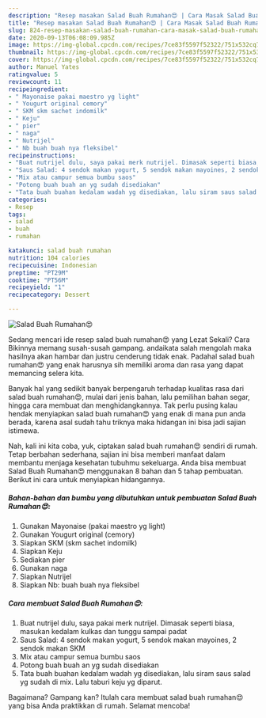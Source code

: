```yaml
---
description: "Resep masakan Salad Buah Rumahan😍 | Cara Masak Salad Buah Rumahan😍 Yang Bikin Ngiler"
title: "Resep masakan Salad Buah Rumahan😍 | Cara Masak Salad Buah Rumahan😍 Yang Bikin Ngiler"
slug: 824-resep-masakan-salad-buah-rumahan-cara-masak-salad-buah-rumahan-yang-bikin-ngiler
date: 2020-09-13T06:08:09.985Z
image: https://img-global.cpcdn.com/recipes/7ce83f5597f52322/751x532cq70/salad-buah-rumahan😍-foto-resep-utama.jpg
thumbnail: https://img-global.cpcdn.com/recipes/7ce83f5597f52322/751x532cq70/salad-buah-rumahan😍-foto-resep-utama.jpg
cover: https://img-global.cpcdn.com/recipes/7ce83f5597f52322/751x532cq70/salad-buah-rumahan😍-foto-resep-utama.jpg
author: Manuel Yates
ratingvalue: 5
reviewcount: 11
recipeingredient:
- " Mayonaise pakai maestro yg light"
- " Yougurt original cemory"
- " SKM skm sachet indomilk"
- " Keju"
- " pier"
- " naga"
- " Nutrijel"
- " Nb buah buah nya fleksibel"
recipeinstructions:
- "Buat nutrijel dulu, saya pakai merk nutrijel. Dimasak seperti biasa, masukan kedalam kulkas dan tunggu sampai padat"
- "Saus Salad: 4 sendok makan yogurt, 5 sendok makan mayoines, 2 sendok makan SKM"
- "Mix atau campur semua bumbu saos"
- "Potong buah buah an yg sudah disediakan"
- "Tata buah buahan kedalam wadah yg disediakan, lalu siram saus salad yg sudah di mix. Lalu taburi keju yg diparut."
categories:
- Resep
tags:
- salad
- buah
- rumahan

katakunci: salad buah rumahan 
nutrition: 104 calories
recipecuisine: Indonesian
preptime: "PT29M"
cooktime: "PT56M"
recipeyield: "1"
recipecategory: Dessert

---
```



![Salad Buah Rumahan😍](https://img-global.cpcdn.com/recipes/7ce83f5597f52322/751x532cq70/salad-buah-rumahan😍-foto-resep-utama.jpg)

Sedang mencari ide resep salad buah rumahan😍 yang Lezat Sekali? Cara Bikinnya memang susah-susah gampang. andaikata salah mengolah maka hasilnya akan hambar dan justru cenderung tidak enak. Padahal salad buah rumahan😍 yang enak harusnya sih memiliki aroma dan rasa yang dapat memancing selera kita.

Banyak hal yang sedikit banyak berpengaruh terhadap kualitas rasa dari salad buah rumahan😍, mulai dari jenis bahan, lalu pemilihan bahan segar, hingga cara membuat dan menghidangkannya. Tak perlu pusing kalau hendak menyiapkan salad buah rumahan😍 yang enak di mana pun anda berada, karena asal sudah tahu triknya maka hidangan ini bisa jadi sajian istimewa.




Nah, kali ini kita coba, yuk, ciptakan salad buah rumahan😍 sendiri di rumah. Tetap berbahan sederhana, sajian ini bisa memberi manfaat dalam membantu menjaga kesehatan tubuhmu sekeluarga. Anda bisa membuat Salad Buah Rumahan😍 menggunakan 8 bahan dan 5 tahap pembuatan. Berikut ini cara untuk menyiapkan hidangannya.

<!--inarticleads1-->

##### Bahan-bahan dan bumbu yang dibutuhkan untuk pembuatan Salad Buah Rumahan😍:

1. Gunakan  Mayonaise (pakai maestro yg light)
1. Gunakan  Yougurt original (cemory)
1. Siapkan  SKM (skm sachet indomilk)
1. Siapkan  Keju
1. Sediakan  pier
1. Gunakan  naga
1. Siapkan  Nutrijel
1. Siapkan  Nb: buah buah nya fleksibel




<!--inarticleads2-->

##### Cara membuat Salad Buah Rumahan😍:

1. Buat nutrijel dulu, saya pakai merk nutrijel. Dimasak seperti biasa, masukan kedalam kulkas dan tunggu sampai padat
1. Saus Salad: 4 sendok makan yogurt, 5 sendok makan mayoines, 2 sendok makan SKM
1. Mix atau campur semua bumbu saos
1. Potong buah buah an yg sudah disediakan
1. Tata buah buahan kedalam wadah yg disediakan, lalu siram saus salad yg sudah di mix. Lalu taburi keju yg diparut.




Bagaimana? Gampang kan? Itulah cara membuat salad buah rumahan😍 yang bisa Anda praktikkan di rumah. Selamat mencoba!
